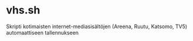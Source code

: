 vhs.sh
======

Skripti kotimaisten internet-mediasisältöjen (Areena, Ruutu, Katsomo, TV5) automaattiseen tallennukseen
